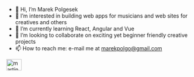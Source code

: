 - 👋 Hi, I’m Marek Polgesek
- 👀 I’m interested in building web apps for musicians and web sites for creatives and others
- 🌱 I’m currently learning React, Angular and Vue
- 💞️ I’m looking to collaborate on exciting yet beginner friendly creative projects
- 📫 How to reach me: e-mail me at marekpolgo@gmail.com

<!---
MarekPolges/MarekPolges is a ✨ special ✨ repository because its `README.md` (this file) appears on your GitHub profile.
You can click the Preview link to take a look at your changes.
--->


<a href="www.linkedin.com/in/marek-polgesek/" rel="nofollow" target="_blank">
<img align="center" src="https://raw.githubusercontent.com/rahuldkjain/github-profile-readme-generator/master/src/images/icons/Social/linked-in-alt.svg" alt="martinscode" height="30" width="40" style="max-width: 100%;">
</a>
